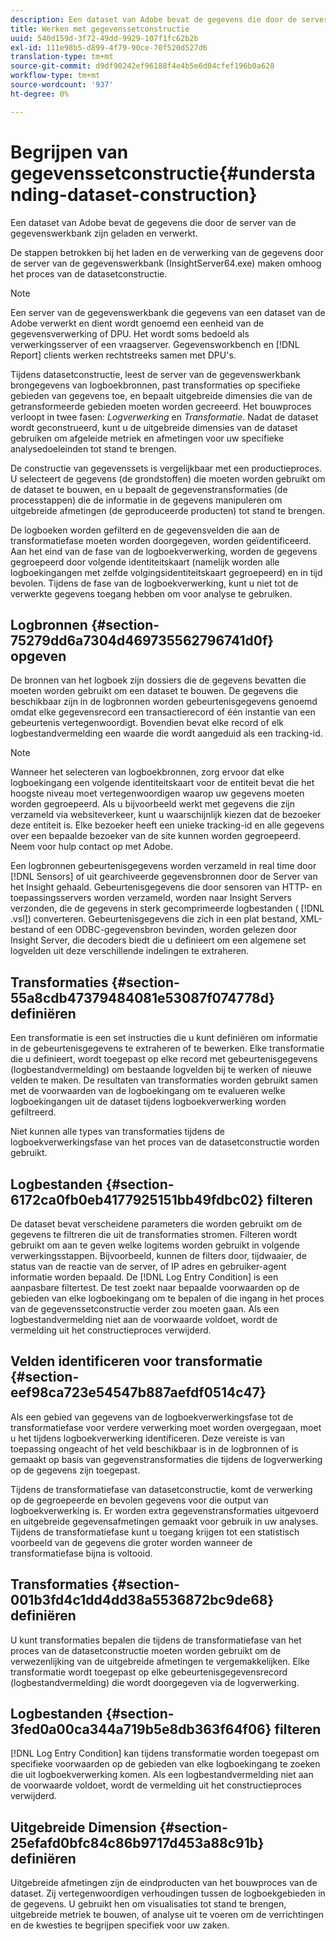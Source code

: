 ```yaml
---
description: Een dataset van Adobe bevat de gegevens die door de server van de gegevenswerkbank zijn geladen en verwerkt.
title: Werken met gegevenssetconstructie
uuid: 540d159d-3f72-49dd-9929-107f1fc62b2b
exl-id: 111e98b5-d899-4f79-90ce-70f520d527d6
translation-type: tm+mt
source-git-commit: d9df90242ef96188f4e4b5e6d04cfef196b0a628
workflow-type: tm+mt
source-wordcount: '937'
ht-degree: 0%

---
```


# Begrijpen van gegevenssetconstructie{#understanding-dataset-construction}

Een dataset van Adobe bevat de gegevens die door de server van de gegevenswerkbank zijn geladen en verwerkt.

De stappen betrokken bij het laden en de verwerking van de gegevens door de server van de gegevenswerkbank (InsightServer64.exe) maken omhoog het proces van de datasetconstructie.

>[!NOTE]
>
>Een server van de gegevenswerkbank die gegevens van een dataset van de Adobe verwerkt en dient wordt genoemd een eenheid van de gegevensverwerking of DPU. Het wordt soms bedoeld als verwerkingsserver of een vraagserver. Gegevensworkbench en [!DNL Report] clients werken rechtstreeks samen met DPU&#39;s.

Tijdens datasetconstructie, leest de server van de gegevenswerkbank brongegevens van logboekbronnen, past transformaties op specifieke gebieden van gegevens toe, en bepaalt uitgebreide dimensies die van de getransformeerde gebieden moeten worden gecreeerd. Het bouwproces verloopt in twee fasen: *Logverwerking* en *Transformatie*. Nadat de dataset wordt geconstrueerd, kunt u de uitgebreide dimensies van de dataset gebruiken om afgeleide metriek en afmetingen voor uw specifieke analysedoeleinden tot stand te brengen.

De constructie van gegevenssets is vergelijkbaar met een productieproces. U selecteert de gegevens (de grondstoffen) die moeten worden gebruikt om de dataset te bouwen, en u bepaalt de gegevenstransformaties (de processtappen) die de informatie in de gegevens manipuleren om uitgebreide afmetingen (de geproduceerde producten) tot stand te brengen.

<!--
c_log_proc.xml
-->

De logboeken worden gefilterd en de gegevensvelden die aan de transformatiefase moeten worden doorgegeven, worden geïdentificeerd. Aan het eind van de fase van de logboekverwerking, worden de gegevens gegroepeerd door volgende identiteitskaart (namelijk worden alle logboekingangen met zelfde volgingsidentiteitskaart gegroepeerd) en in tijd bevolen. Tijdens de fase van de logboekverwerking, kunt u niet tot de verwerkte gegevens toegang hebben om voor analyse te gebruiken.

## Logbronnen {#section-75279dd6a7304d469735562796741d0f} opgeven

De bronnen van het logboek zijn dossiers die de gegevens bevatten die moeten worden gebruikt om een dataset te bouwen. De gegevens die beschikbaar zijn in de logbronnen worden gebeurtenisgegevens genoemd omdat elke gegevensrecord een transactierecord of één instantie van een gebeurtenis vertegenwoordigt. Bovendien bevat elke record of elk logbestandvermelding een waarde die wordt aangeduid als een tracking-id.

>[!NOTE]
>
>Wanneer het selecteren van logboekbronnen, zorg ervoor dat elke logboekingang een volgende identiteitskaart voor de entiteit bevat die het hoogste niveau moet vertegenwoordigen waarop uw gegevens moeten worden gegroepeerd. Als u bijvoorbeeld werkt met gegevens die zijn verzameld via websiteverkeer, kunt u waarschijnlijk kiezen dat de bezoeker deze entiteit is. Elke bezoeker heeft een unieke tracking-id en alle gegevens over een bepaalde bezoeker van de site kunnen worden gegroepeerd. Neem voor hulp contact op met Adobe.

Een logbronnen gebeurtenisgegevens worden verzameld in real time door [!DNL Sensors] of uit gearchiveerde gegevensbronnen door de Server van het Insight gehaald. Gebeurtenisgegevens die door sensoren van HTTP- en toepassingsservers worden verzameld, worden naar Insight Servers verzonden, die de gegevens in sterk gecomprimeerde logbestanden ( [!DNL .vsl]) converteren. Gebeurtenisgegevens die zich in een plat bestand, XML-bestand of een ODBC-gegevensbron bevinden, worden gelezen door Insight Server, die decoders biedt die u definieert om een algemene set logvelden uit deze verschillende indelingen te extraheren.

## Transformaties {#section-55a8cdb47379484081e53087f074778d} definiëren

Een transformatie is een set instructies die u kunt definiëren om informatie in de gebeurtenisgegevens te extraheren of te bewerken. Elke transformatie die u definieert, wordt toegepast op elke record met gebeurtenisgegevens (logbestandvermelding) om bestaande logvelden bij te werken of nieuwe velden te maken. De resultaten van transformaties worden gebruikt samen met de voorwaarden van de logboekingang om te evalueren welke logboekingangen uit de dataset tijdens logboekverwerking worden gefiltreerd.

Niet kunnen alle types van transformaties tijdens de logboekverwerkingsfase van het proces van de datasetconstructie worden gebruikt.

## Logbestanden {#section-6172ca0fb0eb4177925151bb49fdbc02} filteren

De dataset bevat verscheidene parameters die worden gebruikt om de gegevens te filtreren die uit de transformaties stromen. Filteren wordt gebruikt om aan te geven welke logitems worden gebruikt in volgende verwerkingsstappen. Bijvoorbeeld, kunnen de filters door, tijdwaaier, de status van de reactie van de server, of IP adres en gebruiker-agent informatie worden bepaald. De [!DNL Log Entry Condition] is een aanpasbare filtertest. De test zoekt naar bepaalde voorwaarden op de gebieden van elke logboekingang om te bepalen of die ingang in het proces van de gegevenssetconstructie verder zou moeten gaan. Als een logbestandvermelding niet aan de voorwaarde voldoet, wordt de vermelding uit het constructieproces verwijderd.

## Velden identificeren voor transformatie {#section-eef98ca723e54547b887aefdf0514c47}

Als een gebied van gegevens van de logboekverwerkingsfase tot de transformatiefase voor verdere verwerking moet worden overgegaan, moet u het tijdens logboekverwerking identificeren. Deze vereiste is van toepassing ongeacht of het veld beschikbaar is in de logbronnen of is gemaakt op basis van gegevenstransformaties die tijdens de logverwerking op de gegevens zijn toegepast.

<!--
c_transformation.xml
-->

Tijdens de transformatiefase van datasetconstructie, komt de verwerking op de gegroepeerde en bevolen gegevens voor die output van logboekverwerking is. Er worden extra gegevenstransformaties uitgevoerd en uitgebreide gegevensafmetingen gemaakt voor gebruik in uw analyses. Tijdens de transformatiefase kunt u toegang krijgen tot een statistisch voorbeeld van de gegevens die groter worden wanneer de transformatiefase bijna is voltooid.

## Transformaties {#section-001b3fd4c1dd4dd38a5536872bc9de68} definiëren

U kunt transformaties bepalen die tijdens de transformatiefase van het proces van de datasetconstructie moeten worden gebruikt om de verwezenlijking van de uitgebreide afmetingen te vergemakkelijken. Elke transformatie wordt toegepast op elke gebeurtenisgegevensrecord (logbestandvermelding) die wordt doorgegeven via de logverwerking.

## Logbestanden {#section-3fed0a00ca344a719b5e8db363f64f06} filteren

[!DNL Log Entry Condition] kan tijdens transformatie worden toegepast om specifieke voorwaarden op de gebieden van elke logboekingang te zoeken die uit logboekverwerking komen. Als een logbestandvermelding niet aan de voorwaarde voldoet, wordt de vermelding uit het constructieproces verwijderd.

## Uitgebreide Dimension {#section-25efafd0bfc84c86b9717d453a88c91b} definiëren

Uitgebreide afmetingen zijn de eindproducten van het bouwproces van de dataset. Zij vertegenwoordigen verhoudingen tussen de logboekgebieden in de gegevens. U gebruikt hen om visualisaties tot stand te brengen, uitgebreide metriek te bouwen, of analyse uit te voeren om de verrichtingen en de kwesties te begrijpen specifiek voor uw zaken.
